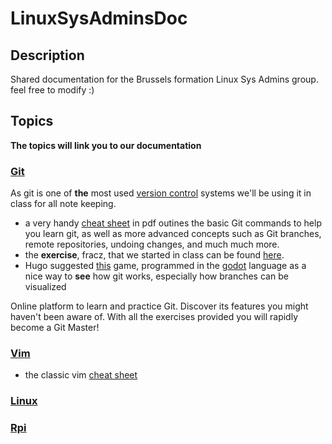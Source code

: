 # LinuxSysAdminsDoc

## Description

Shared documentation for the Brussels formation Linux Sys Admins group.
feel free to modify :)

## Topics 

**The topics will link you to our documentation**

### [Git](https://gitea.86thumbs.net/vl4dd/LinuxSysAdminsDoc/src/branch/master/Git)

As git is one of **the** most used [version control](https://en.wikipedia.org/wiki/Version_control) systems we'll be using it in class for all note keeping.

- a very handy [cheat sheet](https://gitea.86thumbs.net/waldek/LinuxSysAdminsDoc/raw/branch/master/Git/SWTM-2088_Atlassian-Git-Cheatsheet.pdf) in pdf outines the basic Git commands to help you learn git, as well as more advanced concepts such as Git branches, remote repositories, undoing changes, and much much more.
- the **exercise**, fracz, that we started in class can be found [here](https://gitexercises.fracz.com/). 
- Hugo suggested [this](https://ohmygit.org/) game, programmed in the [godot](https://godotengine.org/) language as a nice way to **see** how git works, especially how branches can be visualized

Online platform to learn and practice Git. Discover its features you might haven't been aware of. With all the exercises provided you will rapidly become a Git Master! 

### [Vim](https://gitea.86thumbs.net/vl4dd/LinuxSysAdminsDoc/src/branch/master/Vim)

- the classic vim [cheat sheet](https://vim.rtorr.com/)

### [Linux](https://gitea.86thumbs.net/vl4dd/LinuxSysAdminsDoc/src/branch/master/Linux)


### [Rpi](https://gitea.86thumbs.net/vl4dd/LinuxSysAdminsDoc/src/branch/master/Rpi)
